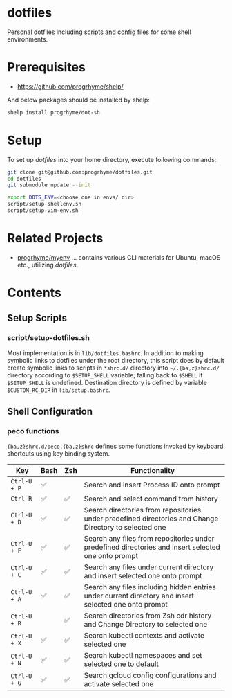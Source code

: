 # dotfiles

Personal dotfiles including scripts and config files for some shell environments.

# Prerequisites

- https://github.com/progrhyme/shelp/

And below packages should be installed by shelp:

```sh
shelp install progrhyme/dot-sh
```

# Setup

To set up *dotfiles* into your home directory, execute following commands:

```sh
git clone git@github.com:progrhyme/dotfiles.git
cd dotfiles
git submodule update --init

export DOTS_ENV=<choose one in envs/ dir>
script/setup-shellenv.sh
script/setup-vim-env.sh
```

# Related Projects

- [progrhyme/myenv](https://github.com/progrhyme/myenv)
... contains various CLI materials for Ubuntu, macOS etc., utilizing _dotfiles_.

# Contents
## Setup Scripts
### script/setup-dotfiles.sh

Most implementation is in `lib/dotfiles.bashrc`.
In addition to making symbolic links to dotfiles under the root directory, this
script does by default create symbolic links to scripts in `*shrc.d/` directory
into `~/.{ba,z}shrc.d/` directory according to `$SETUP_SHELL` variable; falling
back to `$SHELL` if `$SETUP_SHELL` is undefined.
Destination directory is defined by variable `$CUSTOM_RC_DIR` in `lib/setup.bashrc`.

## Shell Configuration
### peco functions

`{ba,z}shrc.d/peco.{ba,z}shrc` defines some functions invoked by keyboard
shortcuts using key binding system.

 Key | Bash | Zsh | Functionality
-----|------|-----|---------------
 `Ctrl-U + P` | ✅ | | Search and insert Process ID onto prompt
 `Ctrl-R` | ✅ | ✅ | Search and select command from history
 `Ctrl-U + D` | ✅ | ✅ | Search directories from repositories under predefined directories and Change Directory to selected one
 `Ctrl-U + F` | ✅ | ✅ | Search any files from repositories under predefined directories and insert selected one onto prompt
 `Ctrl-U + C` | ✅ | ✅ | Search any files under current directory and insert selected one onto prompt
 `Ctrl-U + A` | ✅ | ✅ | Search any files including hidden entries under current directory and insert selected one onto prompt
 `Ctrl-U + R` | | ✅ | Search directories from Zsh cdr history and Change Directory to selected one
 `Ctrl-U + X` | ✅ | ✅ | Search kubectl contexts and activate selected one
 `Ctrl-U + N` | ✅ | ✅ | Search kubectl namespaces and set selected one to default
 `Ctrl-U + G` | ✅ | ✅ | Search gcloud config configurations and activate selected one
